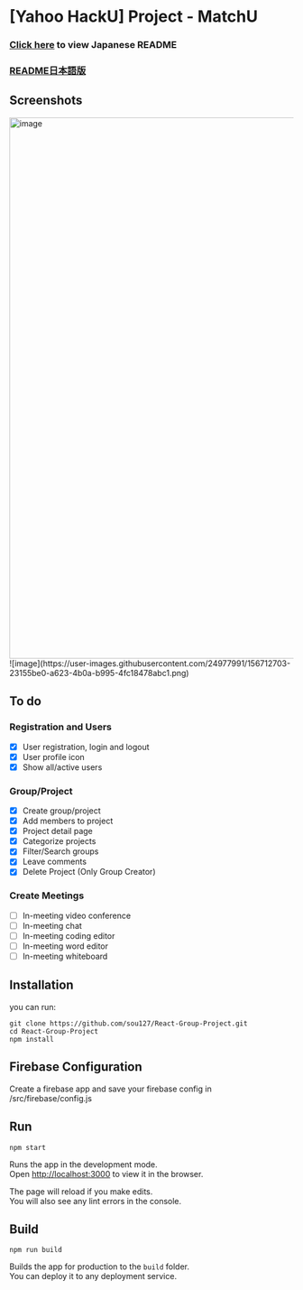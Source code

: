 # [Yahoo HackU] Project - MatchU

### [Click here](/README_JP.md "Japanese Readme") to view Japanese README
### [README日本語版](/README_JP.md "README日本語版") 

## Screenshots

<img width="959" alt="image" src="https://user-images.githubusercontent.com/24977991/156712646-3fad83ed-ca30-411e-841c-07909b0a8c10.png">
![image](https://user-images.githubusercontent.com/24977991/156712703-23155be0-a623-4b0a-b995-4fc18478abc1.png)


## To do

### Registration and Users
- [x] User registration, login and logout
- [x] User profile icon
- [x] Show all/active users

### Group/Project
- [x] Create group/project
- [x] Add members to project
- [x] Project detail page
- [x] Categorize projects
- [x] Filter/Search groups
- [x] Leave comments
- [x] Delete Project (Only Group Creator)

### Create Meetings
- [ ] In-meeting video conference
- [ ] In-meeting chat
- [ ] In-meeting coding editor
- [ ] In-meeting word editor
- [ ] In-meeting whiteboard

## Installation

you can run:

```
git clone https://github.com/sou127/React-Group-Project.git
cd React-Group-Project
npm install
```

## Firebase Configuration

Create a firebase app and save your firebase config in /src/firebase/config.js

## Run
```
npm start
```
Runs the app in the development mode.\
Open [http://localhost:3000](http://localhost:3000) to view it in the browser.

The page will reload if you make edits.\
You will also see any lint errors in the console.

## Build

```
npm run build
```

Builds the app for production to the `build` folder.\
You can deploy it to any deployment service.
